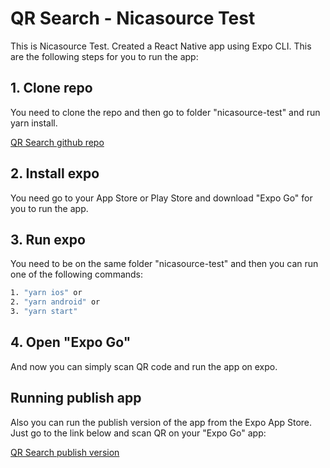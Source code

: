 # QR Search - Nicasource Test

This is Nicasource Test. Created a React Native app using Expo CLI. This are the following steps for you to run the app:

## 1. Clone repo

You need to clone the repo and then go to folder "nicasource-test" and run yarn install.

[QR Search github repo](https://github.com/engineerStuardo/nicasource-test.git)

## 2. Install expo

You need go to your App Store or Play Store and download "Expo Go" for you to run the app.

## 3. Run expo

You need to be on the same folder "nicasource-test" and then you can run one of the following commands:

```bash
1. "yarn ios" or
2. "yarn android" or
3. "yarn start"
```

## 4. Open "Expo Go"

And now you can simply scan QR code and run the app on expo.

## Running publish app

Also you can run the publish version of the app from the Expo App Store. Just go to the link below and scan QR on your "Expo Go" app:

[QR Search publish version](https://expo.dev/@itastu/qr-search)
